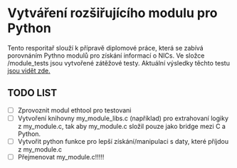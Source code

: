 # Vytváření rozšiřujícího modulu pro Python

Tento resporitař slouží k přípravě diplomové práce, která se zabívá porovnáním Pythno modulů
pro získání informací o NICs. Ve složce /module_tests jsou vytvořené zátěžové testy. Aktuální
výsledky těchto testu [jsou vidět zde.](./current_rest_results.txt)

## TODO LIST

- [ ] Zprovoznit modul ethtool pro testovani
- [ ] Vytvoření knihovny my_module_libs.c (například) pro extrahovaní logiky z my_module.c, tak aby my_module.c složil
pouze jako bridge mezi C a Python.
- [ ] Vytvořit python funkce pro lepší získání/manipulaci s daty, které příjdou z my_module.c
- [ ] Přejmenovat my_module.c!!!!! 
